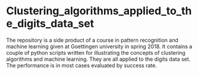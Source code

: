 # Clustering_algorithms_applied_to_the_digits_data_set
The repository is a side product of a course in pattern recognition and machine learning given at Goettingen university in spring 2018. It contains a couple of python scripts written for illustrating the concepts of clustering algorithms and machine learning. They are all applied to the digits data set. The performance is in most cases evaluated by success rate. 
